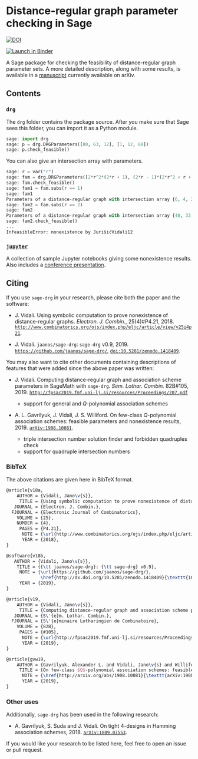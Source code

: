 # Distance-regular graph parameter checking in Sage

[![DOI](https://zenodo.org/badge/DOI/10.5281/zenodo.1418409.svg)](https://doi.org/10.5281/zenodo.1418409)

[![Launch in Binder](https://mybinder.org/badge.svg)](https://mybinder.org/v2/gh/jaanos/sage-drg/master?filepath=index.ipynb)

A Sage package for checking the feasibility of distance-regular graph parameter sets.
A more detailed description, along with some results, is available in a [manuscript](https://arxiv.org/abs/1803.10797) currently available on arXiv.


## Contents

### `drg`

The `drg` folder contains the package source. After you make sure that Sage sees this folder, you can import it as a Python module.
```python
sage: import drg
sage: p = drg.DRGParameters([80, 63, 12], [1, 12, 60])
sage: p.check_feasible()
```

You can also give an intersection array with parameters.
```python
sage: r = var("r")
sage: fam = drg.DRGParameters([2*r^2*(2*r + 1), (2*r - 1)*(2*r^2 + r + 1), 2*r^2], [1, 2*r^2 , r*(4*r^2 - 1)])
sage: fam.check_feasible()
sage: fam1 = fam.subs(r == 1)
sage: fam1
Parameters of a distance-regular graph with intersection array {6, 4, 2; 1, 2, 3}
sage: fam2 = fam.subs(r == 2)
sage: fam2
Parameters of a distance-regular graph with intersection array {40, 33, 8; 1, 8, 30}
sage: fam2.check_feasible()
...
InfeasibleError: nonexistence by JurišićVidali12
```

### [`jupyter`](jupyter)

A collection of sample Jupyter notebooks giving some nonexistence results.
Also includes a [conference presentation](jupyter/2019-07-04-fpsac/).


## Citing

If you use `sage-drg` in your research, please cite both the paper and the software:

* J. Vidali. Using symbolic computation to prove nonexistence of distance-regular graphs. *Electron. J. Combin.*, 25(4)#P4.21, 2018. [`http://www.combinatorics.org/ojs/index.php/eljc/article/view/v25i4p21`](http://www.combinatorics.org/ojs/index.php/eljc/article/view/v25i4p21).

* J. Vidali. `jaanos/sage-drg`: `sage-drg` v0.9, 2019. [`https://github.com/jaanos/sage-drg/`](https://github.com/jaanos/sage-drg/), [`doi:10.5281/zenodo.1418409`](http://dx.doi.org/10.5281/zenodo.1418409).

You may also want to cite other documents containing descriptions of features that were added since the above paper was written:

* J. Vidali. Computing distance-regular graph and association scheme parameters in SageMath with `sage-drg`. *Sém. Lothar. Combin.* 82B#105, 2019. [`http://fpsac2019.fmf.uni-lj.si/resources/Proceedings/207.pdf`](http://fpsac2019.fmf.uni-lj.si/resources/Proceedings/207.pdf)
    + support for general and *Q*-polynomial association schemes

* A. L. Gavrilyuk, J. Vidali, J. S. Williford. On few-class *Q*-polynomial association schemes: feasible parameters and nonexistence results, 2019. [`arXiv:1908.10081`](http://arxiv.org/abs/1908.10081).
    + triple intersection number solution finder and forbidden quadruples check
    + support for quadruple intersection numbers

### BibTeX

The above citations are given here in BibTeX format.

```latex
@article{v18a,
    AUTHOR = {Vidali, Jano\v{s}},
     TITLE = {Using symbolic computation to prove nonexistence of distance-regular graphs},
   JOURNAL = {Electron. J. Combin.},
  FJOURNAL = {Electronic Journal of Combinatorics},
    VOLUME = {25},
    NUMBER = {4},
     PAGES = {P4.21},
      NOTE = {\url{http://www.combinatorics.org/ojs/index.php/eljc/article/view/v25i4p21}},
      YEAR = {2018},
}

@software{v18b,
   AUTHOR = {Vidali, Jano\v{s}},
    TITLE = {{\tt jaanos/sage-drg}: {\tt sage-drg} v0.9},
     NOTE = {\url{https://github.com/jaanos/sage-drg/},
             \href{http://dx.doi.org/10.5281/zenodo.1418409}{\texttt{10.5281/zenodo.1418409}}},
     YEAR = {2019},
}

@article{v19,
    AUTHOR = {Vidali, Jano\v{s}},
     TITLE = {Computing distance-regular graph and association scheme parameters in SageMath with {\tt sage-drg}},
   JOURNAL = {S\'{e}m. Lothar. Combin.},
  FJOURNAL = {S\'{e}minaire Lotharingien de Combinatoire},
    VOLUME = {82B},
     PAGES = {#105},
      NOTE = {\url{http://fpsac2019.fmf.uni-lj.si/resources/Proceedings/207.pdf}},
      YEAR = {2019},
}

@article{gvw19,
    AUTHOR = {Gavrilyuk, Alexander L. and Vidali, Jano\v{s} and Williford, Jason S.},
     TITLE = {On few-class $Q$-polynomial association schemes: feasible parameters and nonexistence results},
      NOTE = {\href{http://arxiv.org/abs/1908.10081}{\texttt{arXiv:1908.10081}}},
      YEAR = {2019},
}
```
### Other uses

Additionally, `sage-drg` has been used in the following research:

* A. Gavrilyuk, S. Suda and J. Vidali. On tight 4-designs in Hamming association schemes, 2018. [`arXiv:1809.07553`](http://arxiv.org/abs/1809.07553).

If you would like your research to be listed here, feel free to open an issue or pull request.
